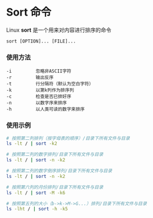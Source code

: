 # Sort 命令
Linux **sort** 是一个用来对内容进行排序的命令

`sort [OPTION]... [FILE]...`

### 使用方法
```
-i         忽略非ASCII字符
-r         输出反序
-t         行分隔符（默认为空白字符）
-k         以第k列作为排序列
-c         检查是否已排好序
-n         以数字序来排序
-h         以人类可读的数字来排序
```


### 使用示例
```sh
# 按照第二列排列（按字母表的顺序）/目录下所有文件与目录
ls -lt / | sort -k2

# 按照第二列的数字排列/目录下所有文件与目录
ls -lt / | sort -n -k2

# 按照第二列的数字倒序排列/目录下所有文件与目录
ls -lt / | sort -n -k2

# 按照第六列的月份排列/目录下所有文件与目录
ls -lt / | sort -M -k6

# 按照第五列的大小（b->k->M->G...）排列/目录下所有文件与目录
ls -lht / | sort -h -k5
```
